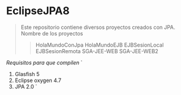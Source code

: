 # EclipseJPA8
> Este repositorio contiene diversos proyectos creados con JPA.
> Nombre de los proyectos
> > HolaMundoConJpa
> > HolaMundoEJB
> > EJBSesionLocal
> > EJBSesionRemota
> > SGA-JEE-WEB
> > SGA-JEE-WEB2

_Requisitos para que compilen_
`
1. Glasfish 5
2. Eclipse oxygen 4.7
3. JPA 2.0
` 
